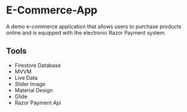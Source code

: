 # E-Commerce-App

A demo e-commerce application that allows users to purchase products online and is equipped with the electronic Razor Payment system.
####
## Tools

- Firestore Database
- MVVM
- Live Data
- Slider Image
- Material Design
- Glide
- Razor Payment Api
